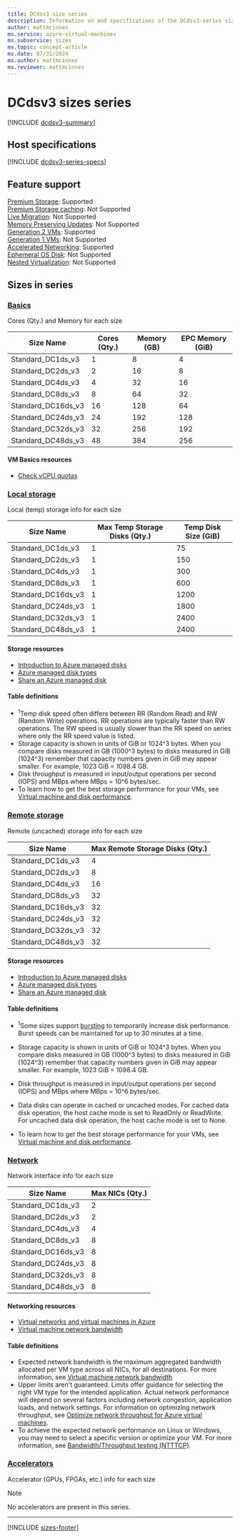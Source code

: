 ```yaml
---
title: DCdsv3 size series
description: Information on and specifications of the DCdsv3-series sizes
author: mattmcinnes
ms.service: azure-virtual-machines
ms.subservice: sizes
ms.topic: concept-article
ms.date: 07/31/2024
ms.author: mattmcinnes
ms.reviewer: mattmcinnes
---
```


# DCdsv3 sizes series

[!INCLUDE [dcdsv3-summary](./includes/dcdsv3-series-summary.md)]

## Host specifications
[!INCLUDE [dcdsv3-series-specs](./includes/dcdsv3-series-specs.md)]

## Feature support
[Premium Storage](../../premium-storage-performance.md): Supported <br>[Premium Storage caching](../../premium-storage-performance.md): Not Supported <br>[Live Migration](../../maintenance-and-updates.md): Not Supported <br>[Memory Preserving Updates](../../maintenance-and-updates.md): Not Supported <br>[Generation 2 VMs](../../generation-2.md): Supported <br>[Generation 1 VMs](../../generation-2.md): Not Supported <br>[Accelerated Networking](/azure/virtual-network/create-vm-accelerated-networking-cli): Supported <br>[Ephemeral OS Disk](../../ephemeral-os-disks.md): Not Supported <br>[Nested Virtualization](/virtualization/hyper-v-on-windows/user-guide/nested-virtualization): Not Supported <br>

## Sizes in series

### [Basics](#tab/sizebasic)

Cores (Qty.) and Memory for each size

| Size Name | Cores (Qty.) | Memory (GB) | EPC Memory (GiB) |
| --- | --- | --- | --- |
| Standard_DC1ds_v3 | 1 | 8 | 4 |
| Standard_DC2ds_v3 | 2 | 16 | 8 |
| Standard_DC4ds_v3 | 4 | 32 | 16 |
| Standard_DC8ds_v3 | 8 | 64 | 32 |
| Standard_DC16ds_v3 | 16 | 128 | 64 |
| Standard_DC24ds_v3 | 24 | 192 | 128 |
| Standard_DC32ds_v3 | 32 | 256 | 192 |
| Standard_DC48ds_v3 | 48 | 384 | 256 |

#### VM Basics resources
- [Check vCPU quotas](../../../virtual-machines/quotas.md)

### [Local storage](#tab/sizestoragelocal)

Local (temp) storage info for each size

| Size Name | Max Temp Storage Disks (Qty.) | Temp Disk Size (GiB) |
| --- | --- | --- |
| Standard_DC1ds_v3 | 1 | 75 |
| Standard_DC2ds_v3 | 1 | 150 |
| Standard_DC4ds_v3 | 1 | 300 |
| Standard_DC8ds_v3 | 1 | 600 |
| Standard_DC16ds_v3 | 1 | 1200 |
| Standard_DC24ds_v3 | 1 | 1800 |
| Standard_DC32ds_v3 | 1 | 2400 |
| Standard_DC48ds_v3 | 1 | 2400 |

#### Storage resources
- [Introduction to Azure managed disks](../../../virtual-machines/managed-disks-overview.md)
- [Azure managed disk types](../../../virtual-machines/disks-types.md)
- [Share an Azure managed disk](../../../virtual-machines/disks-shared.md)

#### Table definitions
- <sup>1</sup>Temp disk speed often differs between RR (Random Read) and RW (Random Write) operations. RR operations are typically faster than RW operations. The RW speed is usually slower than the RR speed on series where only the RR speed value is listed.
- Storage capacity is shown in units of GiB or 1024^3 bytes. When you compare disks measured in GB (1000^3 bytes) to disks measured in GiB (1024^3) remember that capacity numbers given in GiB may appear smaller. For example, 1023 GiB = 1098.4 GB.
- Disk throughput is measured in input/output operations per second (IOPS) and MBps where MBps = 10^6 bytes/sec.
- To learn how to get the best storage performance for your VMs, see [Virtual machine and disk performance](../../../virtual-machines/disks-performance.md).

### [Remote storage](#tab/sizestorageremote)

Remote (uncached) storage info for each size

| Size Name | Max Remote Storage Disks (Qty.) |
| --- | --- |
| Standard_DC1ds_v3 | 4 |
| Standard_DC2ds_v3 | 8 |
| Standard_DC4ds_v3 | 16 |
| Standard_DC8ds_v3 | 32 |
| Standard_DC16ds_v3 | 32 |
| Standard_DC24ds_v3 | 32 |
| Standard_DC32ds_v3 | 32 |
| Standard_DC48ds_v3 | 32 |

#### Storage resources
- [Introduction to Azure managed disks](../../../virtual-machines/managed-disks-overview.md)
- [Azure managed disk types](../../../virtual-machines/disks-types.md)
- [Share an Azure managed disk](../../../virtual-machines/disks-shared.md)

#### Table definitions
- <sup>1</sup>Some sizes support [bursting](../../disk-bursting.md) to temporarily increase disk performance. Burst speeds can be maintained for up to 30 minutes at a time.

- Storage capacity is shown in units of GiB or 1024^3 bytes. When you compare disks measured in GB (1000^3 bytes) to disks measured in GiB (1024^3) remember that capacity numbers given in GiB may appear smaller. For example, 1023 GiB = 1098.4 GB.
- Disk throughput is measured in input/output operations per second (IOPS) and MBps where MBps = 10^6 bytes/sec.
- Data disks can operate in cached or uncached modes. For cached data disk operation, the host cache mode is set to ReadOnly or ReadWrite. For uncached data disk operation, the host cache mode is set to None.
- To learn how to get the best storage performance for your VMs, see [Virtual machine and disk performance](../../../virtual-machines/disks-performance.md).


### [Network](#tab/sizenetwork)

Network interface info for each size

| Size Name | Max NICs (Qty.) |
| --- | --- |
| Standard_DC1ds_v3 | 2 |
| Standard_DC2ds_v3 | 2 |
| Standard_DC4ds_v3 | 4 |
| Standard_DC8ds_v3 | 8 |
| Standard_DC16ds_v3 | 8 |
| Standard_DC24ds_v3 | 8 |
| Standard_DC32ds_v3 | 8 |
| Standard_DC48ds_v3 | 8 |

#### Networking resources
- [Virtual networks and virtual machines in Azure](/azure/virtual-network/network-overview)
- [Virtual machine network bandwidth](/azure/virtual-network/virtual-machine-network-throughput)

#### Table definitions
- Expected network bandwidth is the maximum aggregated bandwidth allocated per VM type across all NICs, for all destinations. For more information, see [Virtual machine network bandwidth](/azure/virtual-network/virtual-machine-network-throughput)
- Upper limits aren't guaranteed. Limits offer guidance for selecting the right VM type for the intended application. Actual network performance will depend on several factors including network congestion, application loads, and network settings. For information on optimizing network throughput, see [Optimize network throughput for Azure virtual machines](/azure/virtual-network/virtual-network-optimize-network-bandwidth). 
-  To achieve the expected network performance on Linux or Windows, you may need to select a specific version or optimize your VM. For more information, see [Bandwidth/Throughput testing (NTTTCP)](/azure/virtual-network/virtual-network-bandwidth-testing).

### [Accelerators](#tab/sizeaccelerators)

Accelerator (GPUs, FPGAs, etc.) info for each size

> [!NOTE]
> No accelerators are present in this series.

---

[!INCLUDE [sizes-footer](../includes/sizes-footer.md)]


